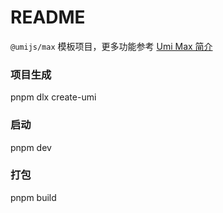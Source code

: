 # README

`@umijs/max` 模板项目，更多功能参考 [Umi Max 简介](https://next.umijs.org/zh-CN/docs/max/introduce)

### 项目生成
pnpm dlx create-umi

### 启动 
pnpm dev 

### 打包
pnpm build


